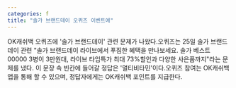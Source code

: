 ```yaml
---
categories: f
title: "솔가 브랜드데이 오퀴즈 이벤트에"
---
```

OK캐쉬백 오퀴즈에 &#39;솔가 브랜드데이&#39; 관련 문제가 나왔다.오퀴즈는 25일 솔가 브랜드데이 관련 "솔가 브랜드데이 라이브에서 푸짐한 혜택을 만나보세요. 솔가 베스트 00000 3병이 3만원대, 라이브 타임특가 최대 73%할인과 다양한 사은품까지"라는 문제를 냈다. 이 문장 속 빈칸에 들어갈 정답은 &#39;멀티비타민&#39;이다.오퀴즈 참여는 OK캐쉬백 앱을 통해 할 수 있으며, 정답자에게는 OK캐쉬백 포인트를 지급한다.